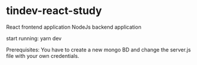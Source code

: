 # tindev-react-study

React frontend application
NodeJs backend application

start running: yarn dev

Prerequisites: You have to create a new mongo BD and change the server.js file with your own credentials.

